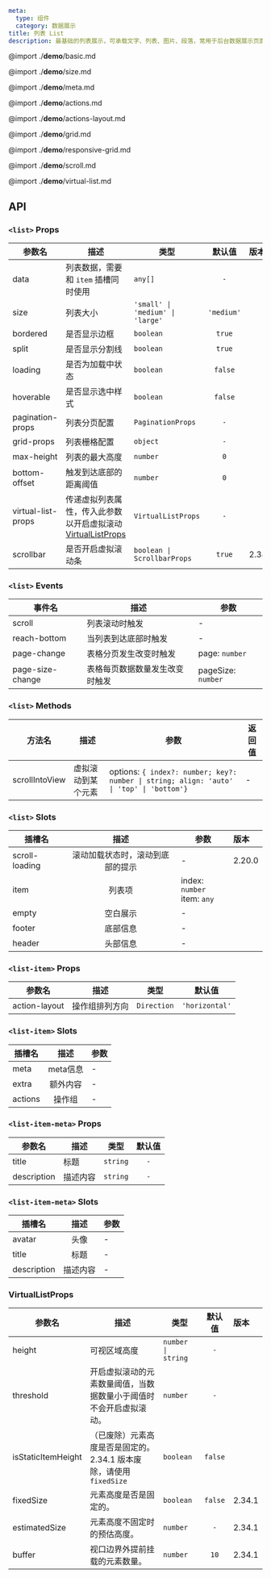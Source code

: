 ```yaml
meta:
  type: 组件
  category: 数据展示
title: 列表 List
description: 最基础的列表展示，可承载文字、列表、图片、段落，常用于后台数据展示页面。
```

@import ./__demo__/basic.md

@import ./__demo__/size.md

@import ./__demo__/meta.md

@import ./__demo__/actions.md

@import ./__demo__/actions-layout.md

@import ./__demo__/grid.md

@import ./__demo__/responsive-grid.md

@import ./__demo__/scroll.md

@import ./__demo__/virtual-list.md

## API


### `<list>` Props

|参数名|描述|类型|默认值|版本|
|---|---|---|:---:|:---|
|data|列表数据，需要和 `item` 插槽同时使用|`any[]`|`-`||
|size|列表大小|`'small' \| 'medium' \| 'large'`|`'medium'`||
|bordered|是否显示边框|`boolean`|`true`||
|split|是否显示分割线|`boolean`|`true`||
|loading|是否为加载中状态|`boolean`|`false`||
|hoverable|是否显示选中样式|`boolean`|`false`||
|pagination-props|列表分页配置|`PaginationProps`|`-`||
|grid-props|列表栅格配置|`object`|`-`||
|max-height|列表的最大高度|`number`|`0`||
|bottom-offset|触发到达底部的距离阈值|`number`|`0`||
|virtual-list-props|传递虚拟列表属性，传入此参数以开启虚拟滚动 [VirtualListProps](#VirtualListProps)|`VirtualListProps`|`-`||
|scrollbar|是否开启虚拟滚动条|`boolean \| ScrollbarProps`|`true`|2.38.0|
### `<list>` Events

|事件名|描述|参数|
|---|---|---|
|scroll|列表滚动时触发|-|
|reach-bottom|当列表到达底部时触发|-|
|page-change|表格分页发生改变时触发|page: `number`|
|page-size-change|表格每页数据数量发生改变时触发|pageSize: `number`|
### `<list>` Methods

|方法名|描述|参数|返回值|
|---|---|---|---|
|scrollIntoView|虚拟滚动到某个元素|options: `{ index?: number; key?: number \| string; align: 'auto' \| 'top' \| 'bottom'}`|-|
### `<list>` Slots

|插槽名|描述|参数|版本|
|---|:---:|---|:---|
|scroll-loading|滚动加载状态时，滚动到底部的提示|-|2.20.0|
|item|列表项|index: `number`<br>item: `any`||
|empty|空白展示|-||
|footer|底部信息|-||
|header|头部信息|-||




### `<list-item>` Props

|参数名|描述|类型|默认值|
|---|---|---|:---:|
|action-layout|操作组排列方向|`Direction`|`'horizontal'`|
### `<list-item>` Slots

|插槽名|描述|参数|
|---|:---:|---|
|meta|meta信息|-|
|extra|额外内容|-|
|actions|操作组|-|




### `<list-item-meta>` Props

|参数名|描述|类型|默认值|
|---|---|---|:---:|
|title|标题|`string`|`-`|
|description|描述内容|`string`|`-`|
### `<list-item-meta>` Slots

|插槽名|描述|参数|
|---|:---:|---|
|avatar|头像|-|
|title|标题|-|
|description|描述内容|-|




### VirtualListProps

|参数名|描述|类型|默认值|版本|
|---|---|---|:---:|:---|
|height|可视区域高度|`number \| string`|`-`||
|threshold|开启虚拟滚动的元素数量阈值，当数据数量小于阈值时不会开启虚拟滚动。|`number`|`-`||
|isStaticItemHeight|（已废除）元素高度是否是固定的。2.34.1 版本废除，请使用 `fixedSize`|`boolean`|`false`||
|fixedSize|元素高度是否是固定的。|`boolean`|`false`|2.34.1|
|estimatedSize|元素高度不固定时的预估高度。|`number`|`-`|2.34.1|
|buffer|视口边界外提前挂载的元素数量。|`number`|`10`|2.34.1|



